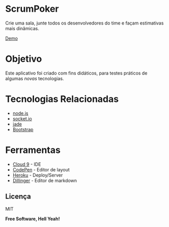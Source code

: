 ScrumPoker
==========

Crie uma sala, junte todos os desenvolvedores do time e façam estimativas mais dinâmicas.

[Demo]


Objetivo
==
Este aplicativo foi criado com fins didáticos, para testes práticos de algumas *novas* tecnologias.


Tecnologias Relacionadas
==
* [node.js]
* [socket.io]
* [jade]
* [Bootstrap]

Ferramentas
==
* [Cloud 9] - IDE
* [CodePen] - Editor de layout
* [Heroku]  - Deploy/Server
* [Dillinger] - Editor de markdown




Licença
----

MIT

**Free Software, Hell Yeah!**

[node.js]:http://nodejs.org
[socket.io]:http://socket.io
[jade]:http://jade-lang.com/
[Cloud 9]:http://c9.io
[Bootstrap]:http://getbootstrap.com
[janvas]:http://www.janvas.com/site/home_en.php
[CodePen]:http://CodePen.io
[Demo]:http://scrum-poker-falci.herokuapp.com/
[Heroku]:http://heroku.com
[Dillinger]:http://dillinger.io/